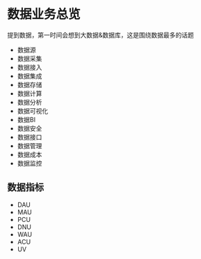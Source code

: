 # 数据业务总览

提到数据，第一时间会想到大数据&数据库，这是围绕数据最多的话题

- 数据源
- 数据采集
- 数据接入
- 数据集成
- 数据存储
- 数据计算
- 数据分析
- 数据可视化
- 数据BI
- 数据安全
- 数据接口
- 数据管理
- 数据成本
- 数据监控

## 数据指标

- DAU
- MAU
- PCU
- DNU
- WAU
- ACU
- UV

